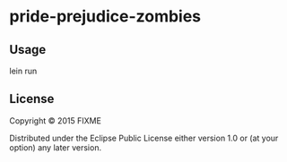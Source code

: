 # pride-prejudice-zombies



## Usage

lein run

## License

Copyright © 2015 FIXME

Distributed under the Eclipse Public License either version 1.0 or (at
your option) any later version.
